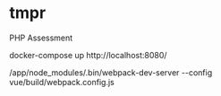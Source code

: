 # tmpr
PHP Assessment

docker-compose up
http://localhost:8080/

/app/node_modules/.bin/webpack-dev-server --config vue/build/webpack.config.js
